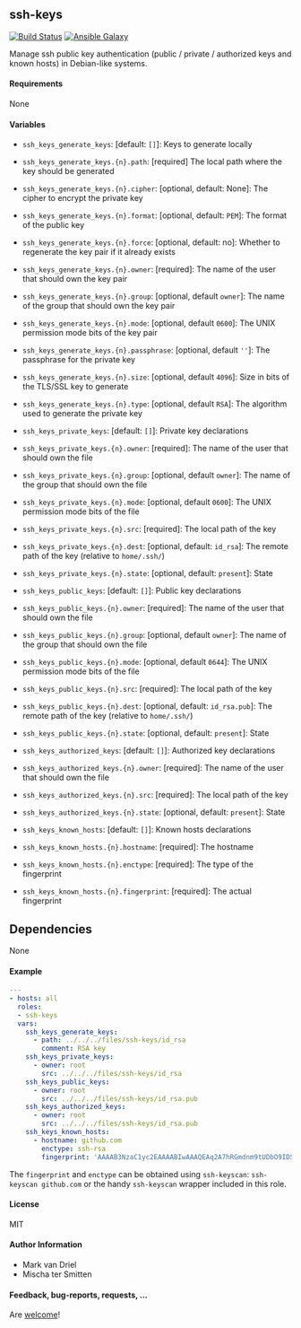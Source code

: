 ## ssh-keys

[![Build Status](https://travis-ci.org/Oefenweb/ansible-ssh-keys.svg?branch=master)](https://travis-ci.org/Oefenweb/ansible-ssh-keys) [![Ansible Galaxy](http://img.shields.io/badge/ansible--galaxy-ssh--keys-blue.svg)](https://galaxy.ansible.com/Oefenweb/ssh-keys)

Manage ssh public key authentication (public / private / authorized keys and known hosts) in Debian-like systems.

#### Requirements

None

#### Variables

* `ssh_keys_generate_keys`: [default: `[]`]: Keys to generate locally
* `ssh_keys_generate_keys.{n}.path`: [required] The local path where the key should be generated
* `ssh_keys_generate_keys.{n}.cipher`: [optional, default: None]: The cipher to
  encrypt the private key
* `ssh_keys_generate_keys.{n}.format`: [optional, default: `PEM`]: The format of
  the public key
* `ssh_keys_generate_keys.{n}.force`: [optional, default: no]: Whether to
  regenerate the key pair if it already exists
* `ssh_keys_generate_keys.{n}.owner`: [required]: The name of the user that should own the key pair
* `ssh_keys_generate_keys.{n}.group`: [optional, default `owner`]: The name of the group that should own the key pair
* `ssh_keys_generate_keys.{n}.mode`: [optional, default `0600`]: The UNIX permission mode bits of the key pair
* `ssh_keys_generate_keys.{n}.passphrase`: [optional, default `''`]: The passphrase for the private key
* `ssh_keys_generate_keys.{n}.size`: [optional, default `4096`]: Size in bits of the TLS/SSL key to generate
* `ssh_keys_generate_keys.{n}.type`: [optional, default `RSA`]: The algorithm used to generate the private key

* `ssh_keys_private_keys`: [default: `[]`]: Private key declarations
* `ssh_keys_private_keys.{n}.owner`: [required]: The name of the user that should own the file
* `ssh_keys_private_keys.{n}.group`: [optional, default `owner`]: The name of
  the group that should own the file
* `ssh_keys_private_keys.{n}.mode`: [optional, default `0600`]: The UNIX permission mode bits of the file
* `ssh_keys_private_keys.{n}.src`: [required]: The local path of the key
* `ssh_keys_private_keys.{n}.dest`: [optional, default: `id_rsa`]: The remote path of the key (relative to `home/.ssh/`)
* `ssh_keys_private_keys.{n}.state`: [optional, default: `present`]: State

* `ssh_keys_public_keys`: [default: `[]`]: Public key declarations
* `ssh_keys_public_keys.{n}.owner`: [required]: The name of the user that should own the file
* `ssh_keys_public_keys.{n}.group`: [optional, default `owner`]: The name of the group that should own the file
* `ssh_keys_public_keys.{n}.mode`: [optional, default `0644`]: The UNIX permission mode bits of the file
* `ssh_keys_public_keys.{n}.src`: [required]: The local path of the key
* `ssh_keys_public_keys.{n}.dest`: [optional, default: `id_rsa.pub`]: The remote path of the key (relative to `home/.ssh/`)
* `ssh_keys_public_keys.{n}.state`: [optional, default: `present`]: State

* `ssh_keys_authorized_keys`: [default: `[]`]: Authorized key declarations
* `ssh_keys_authorized_keys.{n}.owner`: [required]: The name of the user that should own the file
* `ssh_keys_authorized_keys.{n}.src`: [required]: The local path of the key
* `ssh_keys_authorized_keys.{n}.state`: [optional, default: `present`]: State

* `ssh_keys_known_hosts`: [default: `[]`]: Known hosts declarations
* `ssh_keys_known_hosts.{n}.hostname`: [required]: The hostname
* `ssh_keys_known_hosts.{n}.enctype`: [required]: The type of the fingerprint
* `ssh_keys_known_hosts.{n}.fingerprint`: [required]: The actual fingerprint

## Dependencies

None

#### Example

```yaml
---
- hosts: all
  roles:
  - ssh-keys
  vars:
    ssh_keys_generate_keys:
      - path: ../../../files/ssh-keys/id_rsa
        comment: RSA key
    ssh_keys_private_keys:
      - owner: root
        src: ../../../files/ssh-keys/id_rsa
    ssh_keys_public_keys:
      - owner: root
        src: ../../../files/ssh-keys/id_rsa.pub
    ssh_keys_authorized_keys:
      - owner: root
        src: ../../../files/ssh-keys/id_rsa.pub
    ssh_keys_known_hosts:
      - hostname: github.com
        enctype: ssh-rsa
        fingerprint: 'AAAAB3NzaC1yc2EAAAABIwAAAQEAq2A7hRGmdnm9tUDbO9IDSwBK6TbQa+PXYPCPy6rbTrTtw7PHkccKrpp0yVhp5HdEIcKr6pLlVDBfOLX9QUsyCOV0wzfjIJNlGEYsdlLJizHhbn2mUjvSAHQqZETYP81eFzLQNnPHt4EVVUh7VfDESU84KezmD5QlWpXLmvU31/yMf+Se8xhHTvKSCZIFImWwoG6mbUoWf9nzpIoaSjB+weqqUUmpaaasXVal72J+UX2B+2RPW3RcT0eOzQgqlJL3RKrTJvdsjE3JEAvGq3lGHSZXy28G3skua2SmVi/w4yCE6gbODqnTWlg7+wC604ydGXA8VJiS5ap43JXiUFFAaQ=='
```

The `fingerprint` and `enctype` can be obtained using `ssh-keyscan`: `ssh-keyscan github.com` or the handy `ssh-keyscan` wrapper included in this role.

#### License

MIT

#### Author Information

* Mark van Driel
* Mischa ter Smitten

#### Feedback, bug-reports, requests, ...

Are [welcome](https://github.com/Oefenweb/ansible-ssh-keys/issues)!
